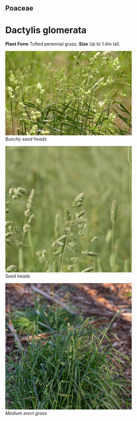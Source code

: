 ## Poaceae
# Dactylis glomerata

**Plant Form** Tufted perennial grass. **Size** Up to 1.4m tall.


![Bunchy seed heads](8415_P6880666.jpg)  
 *Bunchy seed heads* 

![Seed heads](69693_P1022144.jpg)  
 *Seed heads* 

![Medium erect grass](62055__DSF2534.jpg)  
 *Medium erect grass* 


